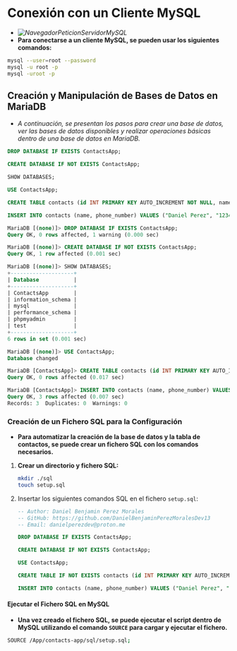 <!-- Author: Daniel Benjamin Perez Morales -->
<!-- GitHub: https://github.com/DanielBenjaminPerezMoralesDev13 -->
<!-- GitLab: https://gitlab.com/DanielBenjaminPerezMoralesDev13 -->
<!-- Email: danielperezdev@proton.me -->

# **Conexión con un Cliente MySQL**

- *![NavegadorPeticionServidorMySQL](/Images/NavegadorPeticionServidorMySQL.png "/Images/NavegadorPeticionServidorMySQL.png")*
- **Para conectarse a un cliente MySQL, se pueden usar los siguientes comandos:**

```bash
mysql --user=root --password
mysql -u root -p
mysql -uroot -p
```

## **Creación y Manipulación de Bases de Datos en MariaDB**

- *A continuación, se presentan los pasos para crear una base de datos, ver las bases de datos disponibles y realizar operaciones básicas dentro de una base de datos en MariaDB.*

```sql
DROP DATABASE IF EXISTS ContactsApp;

CREATE DATABASE IF NOT EXISTS ContactsApp;

SHOW DATABASES;

USE ContactsApp;

CREATE TABLE contacts (id INT PRIMARY KEY AUTO_INCREMENT NOT NULL, name VARCHAR(255) NOT NULL, phone_number VARCHAR(255) NOT NULL);

INSERT INTO contacts (name, phone_number) VALUES ("Daniel Perez", "12345678"), ("Danna Morales", "87654321"), ("Benjamin Perez", "22443377");
```

```sql
MariaDB [(none)]> DROP DATABASE IF EXISTS ContactsApp;
Query OK, 0 rows affected, 1 warning (0.000 sec)

MariaDB [(none)]> CREATE DATABASE IF NOT EXISTS ContactsApp;
Query OK, 1 row affected (0.001 sec)

MariaDB [(none)]> SHOW DATABASES;
+--------------------+
| Database           |
+--------------------+
| ContactsApp        |
| information_schema |
| mysql              |
| performance_schema |
| phpmyadmin         |
| test               |
+--------------------+
6 rows in set (0.001 sec)

MariaDB [(none)]> USE ContactsApp;
Database changed

MariaDB [ContactsApp]> CREATE TABLE contacts (id INT PRIMARY KEY AUTO_INCREMENT NOT NULL, name VARCHAR(255) NOT NULL, phone_number VARCHAR(255) NOT NULL);
Query OK, 0 rows affected (0.017 sec)

MariaDB [ContactsApp]> INSERT INTO contacts (name, phone_number) VALUES ("Daniel Perez", "12345678"), ("Danna Morales", "87654321"), ("Benjamin Perez", "22443377");
Query OK, 3 rows affected (0.007 sec)
Records: 3  Duplicates: 0  Warnings: 0
```

### **Creación de un Fichero SQL para la Configuración**

- **Para automatizar la creación de la base de datos y la tabla de contactos, se puede crear un fichero SQL con los comandos necesarios.**

1. **Crear un directorio y fichero SQL:**

    ```bash
    mkdir ./sql
    touch setup.sql
    ```

2. Insertar los siguientes comandos SQL en el fichero `setup.sql`:

    ```sql
    -- Author: Daniel Benjamin Perez Morales
    -- GitHub: https://github.com/DanielBenjaminPerezMoralesDev13
    -- Email: danielperezdev@proton.me

    DROP DATABASE IF EXISTS ContactsApp;

    CREATE DATABASE IF NOT EXISTS ContactsApp;

    USE ContactsApp;

    CREATE TABLE IF NOT EXISTS contacts (id INT PRIMARY KEY AUTO_INCREMENT NOT NULL, name VARCHAR(255) NOT NULL, phone_number VARCHAR(255) NOT NULL);

    INSERT INTO contacts (name, phone_number) VALUES ("Daniel Perez", "12345678"), ("Danna Morales", "87654321"), ("Benjamin Perez", "22443377");
    ```

#### **Ejecutar el Fichero SQL en MySQL**

- **Una vez creado el fichero SQL, se puede ejecutar el script dentro de MySQL utilizando el comando `SOURCE` para cargar y ejecutar el fichero.**

```bash
SOURCE /App/contacts-app/sql/setup.sql;
```

